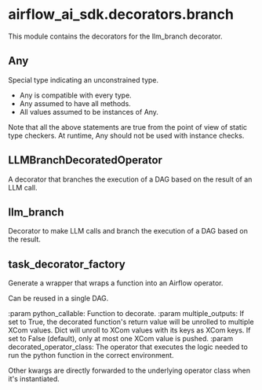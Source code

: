 # airflow_ai_sdk.decorators.branch

This module contains the decorators for the llm_branch decorator.

## Any

Special type indicating an unconstrained type.

- Any is compatible with every type.
- Any assumed to have all methods.
- All values assumed to be instances of Any.

Note that all the above statements are true from the point of view of
static type checkers. At runtime, Any should not be used with instance
checks.

## LLMBranchDecoratedOperator

A decorator that branches the execution of a DAG based on the result of an LLM call.

## llm_branch

Decorator to make LLM calls and branch the execution of a DAG based on the result.

## task_decorator_factory

Generate a wrapper that wraps a function into an Airflow operator.

Can be reused in a single DAG.

:param python_callable: Function to decorate.
:param multiple_outputs: If set to True, the decorated function's return
    value will be unrolled to multiple XCom values. Dict will unroll to XCom
    values with its keys as XCom keys. If set to False (default), only at
    most one XCom value is pushed.
:param decorated_operator_class: The operator that executes the logic needed
    to run the python function in the correct environment.

Other kwargs are directly forwarded to the underlying operator class when
it's instantiated.

